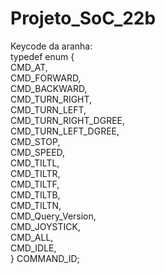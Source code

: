 # Projeto_SoC_22b

Keycode da aranha: <br>
typedef enum
{ <br>
	CMD_AT, <br>
	CMD_FORWARD, <br>
	CMD_BACKWARD, <br>
	CMD_TURN_RIGHT, <br>
	CMD_TURN_LEFT, <br>
	CMD_TURN_RIGHT_DGREE, <br>
	CMD_TURN_LEFT_DGREE, <br>
	CMD_STOP, <br>
	CMD_SPEED, <br>
	CMD_TILTL, <br>
	CMD_TILTR, <br>
	CMD_TILTF, <br>
	CMD_TILTB, <br>
	CMD_TILTN, <br>
	CMD_Query_Version, <br>
	CMD_JOYSTICK, <br>
	CMD_ALL, <br>
	CMD_IDLE, <br>
} COMMAND_ID;
